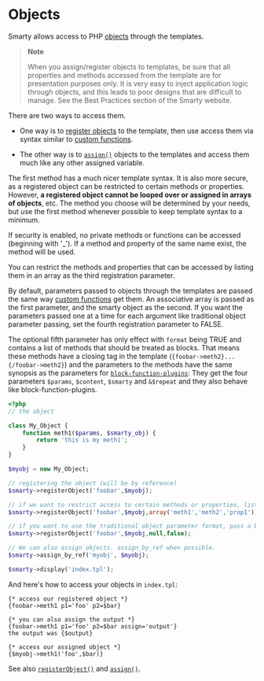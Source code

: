 # Objects

Smarty allows access to PHP [objects](https://www.php.net/object) through
the templates.

> **Note**
>
> When you assign/register objects to templates, be sure that all
> properties and methods accessed from the template are for presentation
> purposes only. It is very easy to inject application logic through
> objects, and this leads to poor designs that are difficult to manage.
> See the Best Practices section of the Smarty website.

There are two ways to access them.

-   One way is to [register objects](../api-functions/api-register-object.md) to the
    template, then use access them via syntax similar to [custom
    functions](../../designers/language-custom-functions/index.md).

-   The other way is to [`assign()`](../api-functions/api-assign.md) objects to the
    templates and access them much like any other assigned variable.

The first method has a much nicer template syntax. It is also more
secure, as a registered object can be restricted to certain methods or
properties. However, **a registered object cannot be looped over or
assigned in arrays of objects**, etc. The method you choose will be
determined by your needs, but use the first method whenever possible to
keep template syntax to a minimum.

If security is enabled, no private methods or functions can be accessed
(beginning with '_'). If a method and property of the same name exist,
the method will be used.

You can restrict the methods and properties that can be accessed by
listing them in an array as the third registration parameter.

By default, parameters passed to objects through the templates are
passed the same way [custom functions](../../designers/language-custom-functions/index.md) get
them. An associative array is passed as the first parameter, and the
smarty object as the second. If you want the parameters passed one at a
time for each argument like traditional object parameter passing, set
the fourth registration parameter to FALSE.

The optional fifth parameter has only effect with `format` being TRUE
and contains a list of methods that should be treated as blocks. That
means these methods have a closing tag in the template
(`{foobar->meth2}...{/foobar->meth2}`) and the parameters to the methods
have the same synopsis as the parameters for
[`block-function-plugins`](../plugins/plugins-block-functions.md): They get the four
parameters `$params`, `$content`, `$smarty` and `&$repeat` and they also
behave like block-function-plugins.

```php
<?php
// the object

class My_Object {
    function meth1($params, $smarty_obj) {
        return 'this is my meth1';
    }
}

$myobj = new My_Object;

// registering the object (will be by reference)
$smarty->registerObject('foobar',$myobj);

// if we want to restrict access to certain methods or properties, list them
$smarty->registerObject('foobar',$myobj,array('meth1','meth2','prop1'));

// if you want to use the traditional object parameter format, pass a boolean of false
$smarty->registerObject('foobar',$myobj,null,false);

// We can also assign objects. assign_by_ref when possible.
$smarty->assign_by_ref('myobj', $myobj);

$smarty->display('index.tpl');
```

And here's how to access your objects in `index.tpl`:

```smarty
{* access our registered object *}
{foobar->meth1 p1='foo' p2=$bar}

{* you can also assign the output *}
{foobar->meth1 p1='foo' p2=$bar assign='output'}
the output was {$output}

{* access our assigned object *}
{$myobj->meth1('foo',$bar)}
```
      
See also [`registerObject()`](../api-functions/api-register-object.md) and
[`assign()`](../api-functions/api-assign.md).
